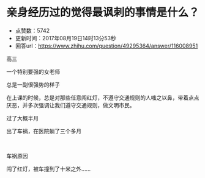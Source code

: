 # 亲身经历过的觉得最讽刺的事情是什么？
- 点赞数：5742
- 更新时间：2017年08月19日14时13分53秒
- 回答url：https://www.zhihu.com/question/49295364/answer/116008951
<body>
 <p data-pid="lPQx2--W">高三</p>
 <p data-pid="Zw_ClW1q">一个特别要强的女老师</p>
 <p data-pid="ipOydbHe">总是一副很强势的样子</p>
 <p data-pid="NxdyxOq-">在上课的时候，总是对那些任意闯红灯，不遵守交通规则的人嗤之以鼻，带着点点厌恶，并多次强调让我们遵守交通规则，做文明市民。</p>
 <p data-pid="pOQ9dazW">过了大概半月</p>
 <p data-pid="jolHWoJ3">出了车祸，在医院躺了三个多月</p>
 <br>
 <p data-pid="fM23kAkw">车祸原因</p>
 <p data-pid="Rbq_x-3k">闯了红灯，被车撞到了十米之外……</p>
</body>